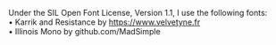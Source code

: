 

Under the SIL Open Font License, Version 1.1, I use the following fonts:  
• Karrik and Resistance by https://www.velvetyne.fr  
• Illinois Mono by github.com/MadSimple